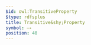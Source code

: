 ```yaml
---
$id: owl:TransitiveProperty
$type: rdfsplus
title: Transitive&shy;Property
symbol: ⤏
position: 40
---
```

